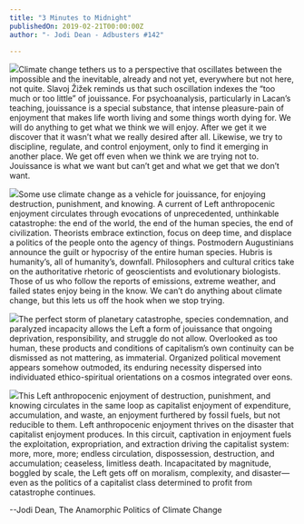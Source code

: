 ```yaml
---
title: "3 Minutes to Midnight"
publishedOn: 2019-02-21T00:00:00Z
author: "- Jodi Dean - Adbusters #142"

---
```


![](/images/articles/5f18a45126346c0ab4c9228c_Minutes_Midnight_1.png)Climate change tethers us to a perspective that oscillates between the impossible and the inevitable, already and not yet, everywhere but not here, not quite. Slavoj Žižek reminds us that such oscillation indexes the “too much or too little” of jouissance. For psychoanalysis, particularly in Lacan’s teaching, jouissance is a special substance, that intense pleasure-pain of enjoyment that makes life worth living and some things worth dying for. We will do anything to get what we think we will enjoy. After we get it we discover that it wasn’t what we really desired after all. Likewise, we try to discipline, regulate, and control enjoyment, only to find it emerging in another place. We get off even when we think we are trying not to. Jouissance is what we want but can’t get and what we get that we don’t want.

![](/images/articles/5f18a47353f690c2f702974a_Glacier-with-text_1.jpg)Some use climate change as a vehicle for jouissance, for enjoying destruction, punishment, and knowing. A current of Left anthropocenic enjoyment circulates through evocations of unprecedented, unthinkable catastrophe: the end of the world, the end of the human species, the end of civilization. Theorists embrace extinction, focus on deep time, and displace a politics of the people onto the agency of things. Postmodern Augustinians announce the guilt or hypocrisy of the entire human species. Hubris is humanity’s, all of humanity’s, downfall. Philosophers and cultural critics take on the authoritative rhetoric of geoscientists and evolutionary biologists. Those of us who follow the reports of emissions, extreme weather, and failed states enjoy being in the know. We can’t do anything about climate change, but this lets us off the hook when we stop trying.

![](/images/articles/5f18a48cac26661a284a1607_Warming_Seas_and_Melting_Ice_Sheets_web_1.jpg)The perfect storm of planetary catastrophe, species condemnation, and paralyzed incapacity allows the Left a form of jouissance that ongoing deprivation, responsibility, and struggle do not allow. Overlooked as too human, these products and conditions of capitalism’s own continuity can be dismissed as not mattering, as immaterial. Organized political movement appears somehow outmoded, its enduring necessity dispersed into individuated ethico-spiritual orientations on a cosmos integrated over eons.

![](/images/articles/5f18a4a2aebb5924bb666140_antartica-glacier-melting-web_1.jpg)This Left anthropocenic enjoyment of destruction, punishment, and knowing circulates in the same loop as capitalist enjoyment of expenditure, accumulation, and waste, an enjoyment furthered by fossil fuels, but not reducible to them. Left anthropocenic enjoyment thrives on the disaster that capitalist enjoyment produces. In this circuit, captivation in enjoyment fuels the exploitation, expropriation, and extraction driving the capitalist system: more, more, more; endless circulation, dispossession, destruction, and accumulation; ceaseless, limitless death. Incapacitated by magnitude, boggled by scale, the Left gets off on moralism, complexity, and disaster—even as the politics of a capitalist class determined to profit from catastrophe continues.

--Jodi Dean, The Anamorphic Politics of Climate Change